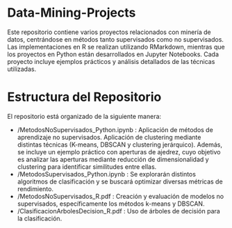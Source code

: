 # Data-Mining-Projects

Este repositorio contiene varios proyectos relacionados con minería de datos, centrándose en métodos tanto supervisados como no supervisados. Las implementaciones en R se realizan utilizando RMarkdown, mientras que los proyectos en Python están desarrollados en Jupyter Notebooks. Cada proyecto incluye ejemplos prácticos y análisis detallados de las técnicas utilizadas.

# Estructura del Repositorio
El repositorio está organizado de la siguiente manera:

- /MetodosNoSupervisados_Python.ipynb : Aplicación de métodos de aprendizaje no supervisados. Aplicación de clustering mediante distintas técnicas (K-means, DBSCAN y clustering jerárquico). Además, se incluye un ejemplo práctico con aperturas de ajedrez, cuyo objetivo es analizar las aperturas mediante reducción de dimensionalidad y clustering para identificar similitudes entre ellas.
- /MetodosSupervisados_Python.ipynb : Se explorarán distintos algoritmos de clasificación y se buscará optimizar diversas métricas de rendimiento.
- /MetodosNoSupervisados_R.pdf : Creación y evaluación de modelos no supervisados, específicamente los métodos k-means y DBSCAN.
- /ClasificacionArbolesDecision_R.pdf : Uso de árboles de decisión para la clasificación.
